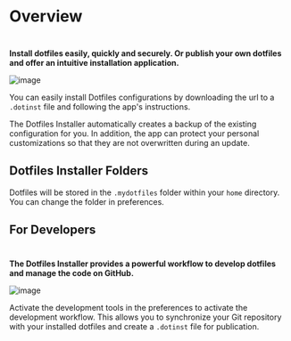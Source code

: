 # Overview

<div class="tip custom-block" style="padding-top: 8px">

**Install dotfiles easily, quickly and securely. Or publish your own dotfiles and offer an intuitive installation application.**

</div>

![image](/mainscreen-dark.png)

You can easily install Dotfiles configurations by downloading the url to a `.dotinst` file and following the app's instructions.

The Dotfiles Installer automatically creates a backup of the existing configuration for you. In addition, the app can protect your personal customizations so that they are not overwritten during an update.

## Dotfiles Installer Folders

Dotfiles will be stored in the `.mydotfiles` folder within your `home` directory. You can change the folder in preferences.

## For Developers

<div class="tip custom-block" style="padding-top: 8px">

**The Dotfiles Installer provides a powerful workflow to develop dotfiles and manage the code on GitHub.**

</div>

![image](/mainscreen-dev.jpg)

Activate the development tools in the preferences to activate the development workflow. This allows you to synchronize your Git repository with your installed dotfiles and create a `.dotinst` file for publication.
